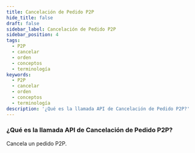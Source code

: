 ```yaml
---
title: Cancelación de Pedido P2P
hide_title: false
draft: false
sidebar_label: Cancelación de Pedido P2P
sidebar_position: 4
tags:
  - P2P
  - cancelar
  - orden
  - conceptos
  - terminología
keywords:
  - P2P
  - cancelar
  - orden
  - conceptos
  - terminología
description: '¿Qué es la llamada API de Cancelación de Pedido P2P?'
---
```


### ¿Qué es la llamada API de Cancelación de Pedido P2P?

Cancela un pedido P2P.
